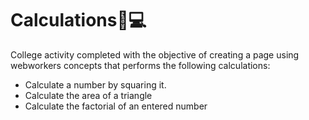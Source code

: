# Calculations🧮💻

College activity completed with the objective of creating a page using webworkers concepts that performs the following calculations: 
- Calculate a number by squaring it.
- Calculate the area of ​​a triangle
- Calculate the factorial of an entered number
